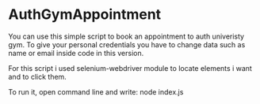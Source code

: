 # AuthGymAppointment
You can use this simple script to book an appointment to auth univeristy gym.
To give your personal credentials you have to change data such as name or email inside code in this version.

For this script i used selenium-webdriver module to locate elements i want and to click them.

To run it, open command line and write:
  node index.js
  

